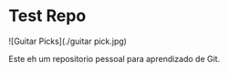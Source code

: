 # Test Repo

![Guitar Picks](./guitar pick.jpg)

Este eh um repositorio pessoal para aprendizado de Git.
